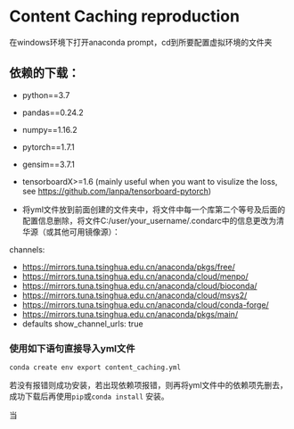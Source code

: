 # Content Caching reproduction

在windows环境下打开anaconda prompt，cd到所要配置虚拟环境的文件夹

## 依赖的下载：
* python==3.7
* pandas==0.24.2
* numpy==1.16.2
* pytorch==1.7.1
* gensim==3.7.1
* tensorboardX>=1.6 (mainly useful when you want to visulize the loss, see https://github.com/lanpa/tensorboard-pytorch)

* 将yml文件放到前面创建的文件夹中，将文件中每一个库第二个等号及后面的配置信息删除，将文件C:/user/your_username/.condarc中的信息更改为清华源（或其他可用镜像源）：

channels:
  - https://mirrors.tuna.tsinghua.edu.cn/anaconda/pkgs/free/
  - https://mirrors.tuna.tsinghua.edu.cn/anaconda/cloud/menpo/
  - https://mirrors.tuna.tsinghua.edu.cn/anaconda/cloud/bioconda/
  - https://mirrors.tuna.tsinghua.edu.cn/anaconda/cloud/msys2/
  - https://mirrors.tuna.tsinghua.edu.cn/anaconda/cloud/conda-forge/
  - https://mirrors.tuna.tsinghua.edu.cn/anaconda/pkgs/main/
  - defaults
show_channel_urls: true



### 使用如下语句直接导入yml文件
```
conda create env export content_caching.yml
```
若没有报错则成功安装，若出现依赖项报错，则再将yml文件中的依赖项先删去，成功下载后再使用```pip```或```conda install``` 安装。

当
